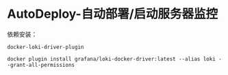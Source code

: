# AutoDeploy-自动部署/启动服务器监控

依赖安装：

`docker-loki-driver-plugin`
```shell
docker plugin install grafana/loki-docker-driver:latest --alias loki --grant-all-permissions
```